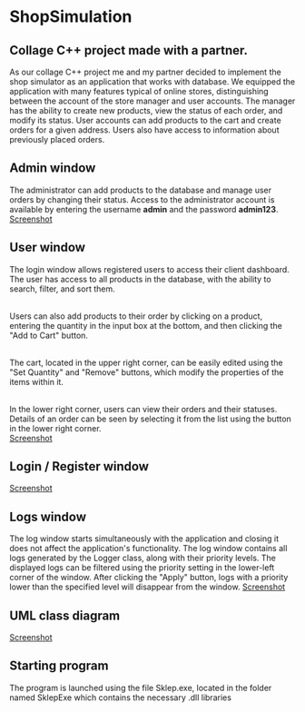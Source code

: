 # ShopSimulation
## Collage C++ project made with a partner.
As our collage C++ project me and my partner decided to implement the shop simulator as an application that works with database. We equipped the application with many features typical of online stores, distinguishing between the account of the store manager and user accounts. The manager has the ability to create new products, view the status of each order, and modify its status. User accounts can add products to the cart and create orders for a given address. Users also have access to information about previously placed orders.
## Admin window
The administrator can add products to the database and manage user orders by changing their status. Access to the administrator account is available by entering the username **admin** and the password **admin123**.  
[Screenshot]()
## User window

The login window allows registered users to access their client dashboard. The user has access to all products in the database, with the ability to search, filter, and sort them. <br><br>

Users can also add products to their order by clicking on a product, entering the quantity in the input box at the bottom, and then clicking the "Add to Cart" button. <br><br>

The cart, located in the upper right corner, can be easily edited using the "Set Quantity" and "Remove" buttons, which modify the properties of the items within it. <br><br>

In the lower right corner, users can view their orders and their statuses. Details of an order can be seen by selecting it from the list using the button in the lower right corner.  
[Screenshot]()

## Login / Register window
[Screenshot]()
## Logs window
The log window starts simultaneously with the application and closing it does not affect the application's functionality. The log window contains all logs generated by the Logger class, along with their priority levels. The displayed logs can be filtered using the priority setting in the lower-left corner of the window. After clicking the "Apply" button, logs with a priority lower than the specified level will disappear from the window.
[Screenshot]()
## UML class diagram
[Screenshot]()

## Starting program
The program is launched using the file Sklep.exe, located in the folder named SklepExe which contains the necessary .dll libraries
